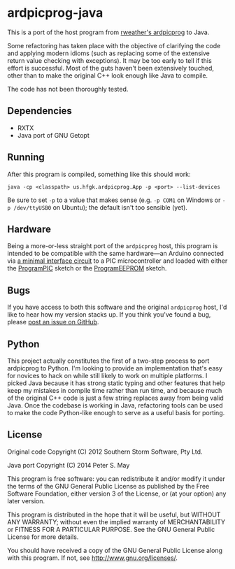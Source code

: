 ardpicprog-java
===============

This is a port of the host program from [rweather's
ardpicprog](https://github.com/rweather/ardpicprog) to Java.

Some refactoring has taken place with the objective of clarifying the
code and applying modern idioms (such as replacing some of the extensive
return value checking with exceptions). It may be too early to tell if
this effort is successful. Most of the guts haven't been extensively
touched, other than to make the original C++ look enough like Java to
compile.

The code has not been thoroughly tested.

Dependencies
------------

*   RXTX
*   Java port of GNU Getopt

Running
-------

After this program is compiled, something like this should work:

    java -cp <classpath> us.hfgk.ardpicprog.App -p <port> --list-devices

Be sure to set `-p` to a value that makes sense (e.g. `-p COM1` on
Windows or `-p /dev/ttyUSB0` on Ubuntu); the default isn't too sensible
(yet).

Hardware
--------

Being a more-or-less straight port of the `ardpicprog` host, this
program is intended to be compatible with the same hardware—an Arduino
connected via [a minimal interface
circuit](http://rweather.github.io/ardpicprog/pic14_zif_circuit.html) to
a PIC microcontroller and loaded with either the
[ProgramPIC](http://rweather.github.io/ardpicprog/programpic_sketch.html)
sketch or the
[ProgramEEPROM](http://rweather.github.io/ardpicprog/programeeprom_sketch.html)
sketch.

Bugs
----

If you have access to both this software and the original `ardpicprog`
host, I'd like to hear how my version stacks up. If you think you've
found a bug, please [post an issue on
GitHub](https://github.com/psmay/ardpicprog-java/issues/new).

Python
------

This project actually constitutes the first of a two-step process to
port ardpicprog to Python. I'm looking to provide an implementation
that's easy for novices to hack on while still likely to work on
multiple platforms. I picked Java because it has strong static typing
and other features that help keep my mistakes in compile time rather
than run time, and because much of the original C++ code is just a few
string replaces away from being valid Java. Once the codebase is working
in Java, refactoring tools can be used to make the code Python-like
enough to serve as a useful basis for porting.

License
-------

Original code Copyright (C) 2012 Southern Storm Software, Pty Ltd.

Java port Copyright (C) 2014 Peter S. May

This program is free software: you can redistribute it and/or modify it
under the terms of the GNU General Public License as published by the
Free Software Foundation, either version 3 of the License, or (at your
option) any later version.

This program is distributed in the hope that it will be useful, but
WITHOUT ANY WARRANTY; without even the implied warranty of
MERCHANTABILITY or FITNESS FOR A PARTICULAR PURPOSE. See the GNU General
Public License for more details.

You should have received a copy of the GNU General Public License along
with this program. If not, see <http://www.gnu.org/licenses/>.
